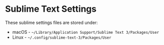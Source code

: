 # Sublime Text Settings

These sublime settings files are stored under:

* macOS - `~/Library/Application Support/Sublime Text 3/Packages/User`
* Linux - `~/.config/sublime-text-3/Packages/User`
